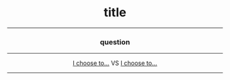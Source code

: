 <h1 style="text-align: center;">title</h1>

<hr>

<h3 style="text-align: center;">question</h3>

<hr>

<div style="text-align: center;">

<a style="text-align: center;" href="">I choose to...</a>
VS
<a style="text-align: center;" href="">I choose to...</a>
  
</div>

<hr>
